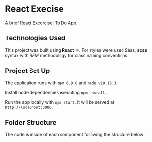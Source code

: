 # React Execise 

A brief React Excercise: To Do App.

## Technologies Used

This project was built using **React** ⚛️.
For styles were used Sass, **scss** syntax with *BEM* methodology for class naming conventions.

## Project Set Up
The application runs with `npm 6.9.0` and `node v10.15.3`.

  Install node dependencies executing `npm install`.

  Run the app locally with `npm start`. It will be served at `http://localhost:3000`.

## Folder Structure

The code is inside of each component following the structure below:
